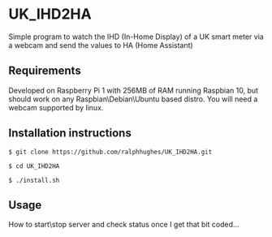 # UK_IHD2HA
Simple program to watch the IHD (In-Home Display) of a UK smart meter via a webcam and send the values to HA (Home Assistant)

## Requirements
Developed on Raspberry Pi 1 with 256MB of RAM running Raspbian 10, but should work on any Raspbian\Debian\Ubuntu based distro. You will need a webcam supported by linux.

## Installation instructions
```
$ git clone https://github.com/ralphhughes/UK_IHD2HA.git

$ cd UK_IHD2HA

$ ./install.sh
```

## Usage
How to start\stop server and check status once I get that bit coded...
